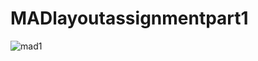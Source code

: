 # MADlayoutassignmentpart1

![mad1](https://user-images.githubusercontent.com/28630547/121781466-779b3680-cbd7-11eb-8536-6888d26c0edd.PNG)
